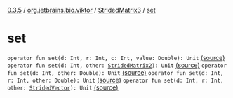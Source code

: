 [0.3.5](../../index.md) / [org.jetbrains.bio.viktor](../index.md) / [StridedMatrix3](index.md) / [set](.)

# set

`operator fun set(d: Int, r: Int, c: Int, value: Double): Unit` [(source)](https://github.com/JetBrains-Research/viktor/blob/0.3.5/src/main/kotlin/org/jetbrains/bio/viktor/StridedMatrix3.kt#L50)
`operator fun set(d: Int, other: `[`StridedMatrix2`](../-strided-matrix2/index.md)`): Unit` [(source)](https://github.com/JetBrains-Research/viktor/blob/0.3.5/src/main/kotlin/org/jetbrains/bio/viktor/StridedMatrix3.kt#L90)
`operator fun set(d: Int, other: Double): Unit` [(source)](https://github.com/JetBrains-Research/viktor/blob/0.3.5/src/main/kotlin/org/jetbrains/bio/viktor/StridedMatrix3.kt#L92)
`operator fun set(d: Int, r: Int, other: Double): Unit` [(source)](https://github.com/JetBrains-Research/viktor/blob/0.3.5/src/main/kotlin/org/jetbrains/bio/viktor/StridedMatrix3.kt#L106)
`operator fun set(d: Int, r: Int, other: `[`StridedVector`](../-strided-vector/index.md)`): Unit` [(source)](https://github.com/JetBrains-Research/viktor/blob/0.3.5/src/main/kotlin/org/jetbrains/bio/viktor/StridedMatrix3.kt#L108)